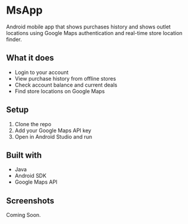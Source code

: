 # MsApp
Android mobile app that shows purchases history and shows outlet locations using Google Maps authentication and real-time store location finder.


## What it does
- Login to your account
- View purchase history from offline stores
- Check account balance and current deals
- Find store locations on Google Maps

## Setup
1. Clone the repo
2. Add your Google Maps API key
3. Open in Android Studio and run

## Built with
- Java
- Android SDK
- Google Maps API

## Screenshots
Coming Soon.
